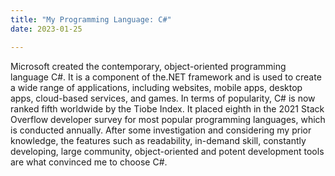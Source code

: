 ```yaml
---
title: "My Programming Language: C#"
date: 2023-01-25

---
```


Microsoft created the contemporary, object-oriented programming language C#. It is a component of the.NET framework and is used to create a wide range of applications, including websites, mobile apps, desktop apps, cloud-based services, and games. In terms of popularity, C# is now ranked fifth worldwide by the Tiobe Index. It placed eighth in the 2021 Stack Overflow developer survey for most popular programming languages, which is conducted annually. After some investigation and considering my prior knowledge, the features such as readability, in-demand skill, constantly developing, large community, object-oriented and potent development tools are what convinced me to choose C#.
